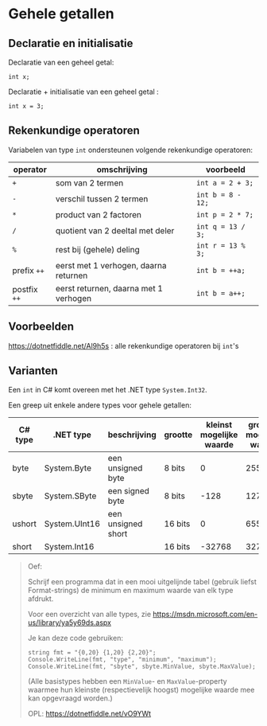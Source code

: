 # Gehele getallen

## Declaratie en initialisatie

Declaratie van een geheel getal:

```
int x;
```

Declaratie + initialisatie van een geheel getal :

```
int x = 3;
```

## Rekenkundige operatoren

Variabelen van type `int` ondersteunen volgende rekenkundige operatoren:

| operator     | omschrijving                          | voorbeeld         |
|--------------|---------------------------------------|-------------------|
| `+`          | som van 2 termen                      | `int a = 2 + 3;`  |
| `-`          | verschil tussen 2 termen              | `int b = 8 - 12;` |
| `*`          | product van 2 factoren                | `int p = 2 * 7;`  |
| `/`          | quotient van 2 deeltal met deler      | `int q = 13 / 3;` |
| `%`          | rest bij (gehele) deling              | `int r = 13 % 3;` |
| prefix `++`  | eerst met 1 verhogen, daarna returnen | `int b = ++a;`    |
| postfix `++` | eerst returnen, daarna met 1 verhogen | `int b = a++;`    |

## Voorbeelden

https://dotnetfiddle.net/Al9h5s : alle rekenkundige operatoren bij `int`'s

## Varianten

Een `int` in C# komt overeen met het .NET type `System.Int32`.

Een greep uit enkele andere types voor gehele getallen:

| C# type | .NET type     | beschrijving       | grootte | kleinst mogelijke waarde | grootste mogelijke waarde |
|---------|---------------|--------------------|---------|--------------------------|---------------------------|
| byte    | System.Byte   | een unsigned byte  | 8 bits  |                        0 |                       255 |
| sbyte   | System.SByte  | een signed byte    | 8 bits  |                     -128 |                       127 |
| ushort  | System.UInt16 | een unsigned short | 16 bits |                        0 |                     65535 |
| short   | System.Int16  |                    | 16 bits |                   -32768 |                     32767 |

> Oef:
>
> Schrijf een programma dat in een mooi uitgelijnde tabel (gebruik liefst
> Format-strings) de minimum en maximum waarde van elk type afdrukt.
>
> Voor een overzicht van alle types, zie
> https://msdn.microsoft.com/en-us/library/ya5y69ds.aspx
> 
> Je kan deze code gebruiken:
> 
> ```
> string fmt = "{0,20} {1,20} {2,20}";
> Console.WriteLine(fmt, "type", "minimum", "maximum");
> Console.WriteLine(fmt, "sbyte", sbyte.MinValue, sbyte.MaxValue);
> ```
> 
> (Alle basistypes hebben een `MinValue`- en `MaxValue`-property waarmee hun
> kleinste (respectievelijk hoogst) mogelijke waarde mee kan opgevraagd worden.)
>
> OPL: https://dotnetfiddle.net/vO9YWt


